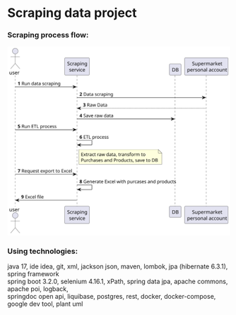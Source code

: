 # Scraping data project

### Scraping process flow:
![./scraping-process-flow.svg](./scraping-process-flow.svg)

### Using technologies:
java 17, ide idea, git, xml, jackson json, maven, lombok, jpa (hibernate 6.3.1), 
spring framework<br/>
spring boot 3.2.0, selenium 4.16.1, xPath, spring data jpa, apache commons, apache poi,
logback,<br />
springdoc open api, liquibase, postgres, rest, docker, docker-compose,
google dev tool, plant uml

